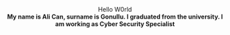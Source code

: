 <div align="center">
  Hello W0rld<br>
  <b style="text-align:center;">My name is Ali Can, surname is Gonullu. I graduated from the university. I am working as Cyber Security Specialist</b>
</div>
